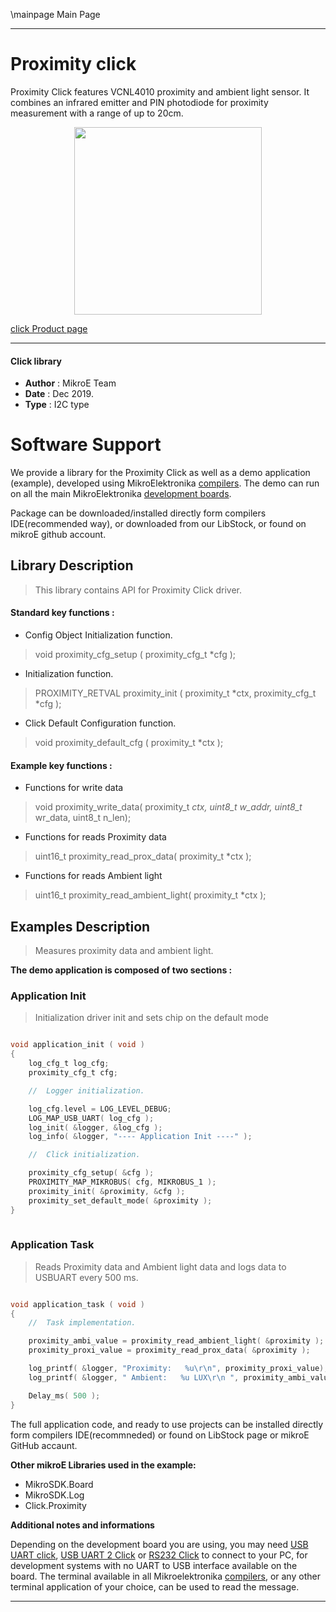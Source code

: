 \mainpage Main Page
 
 

---
# Proximity click

Proximity Click features VCNL4010 proximity and ambient light sensor. It combines an infrared emitter and PIN photodiode for proximity measurement with a range of up to 20cm.

<p align="center">
  <img src="https://download.mikroe.com/images/click_for_ide/proximity_click.png" height=300px>
</p>

[click Product page](https://www.mikroe.com/proximity-click)

---


#### Click library 

- **Author**        : MikroE Team
- **Date**          : Dec 2019.
- **Type**          : I2C type


# Software Support

We provide a library for the Proximity Click 
as well as a demo application (example), developed using MikroElektronika 
[compilers](https://shop.mikroe.com/compilers). 
The demo can run on all the main MikroElektronika [development boards](https://shop.mikroe.com/development-boards).

Package can be downloaded/installed directly form compilers IDE(recommended way), or downloaded from our LibStock, or found on mikroE github account. 

## Library Description

> This library contains API for Proximity Click driver.

#### Standard key functions :

- Config Object Initialization function.
> void proximity_cfg_setup ( proximity_cfg_t *cfg ); 
 
- Initialization function.
> PROXIMITY_RETVAL proximity_init ( proximity_t *ctx, proximity_cfg_t *cfg );

- Click Default Configuration function.
> void proximity_default_cfg ( proximity_t *ctx );


#### Example key functions :

- Functions for write data
> void proximity_write_data( proximity_t *ctx, uint8_t w_addr, uint8_t* wr_data, uint8_t n_len);
 
- Functions for reads Proximity data
> uint16_t proximity_read_prox_data( proximity_t *ctx );

- Functions for reads Ambient light
> uint16_t proximity_read_ambient_light( proximity_t *ctx );

## Examples Description

> Measures proximity data and ambient light.

**The demo application is composed of two sections :**

### Application Init 

> Initialization driver init and sets chip on the default mode 

```c

void application_init ( void )
{
    log_cfg_t log_cfg;
    proximity_cfg_t cfg;

    //  Logger initialization.

    log_cfg.level = LOG_LEVEL_DEBUG;
    LOG_MAP_USB_UART( log_cfg );
    log_init( &logger, &log_cfg );
    log_info( &logger, "---- Application Init ----" );

    //  Click initialization.

    proximity_cfg_setup( &cfg );
    PROXIMITY_MAP_MIKROBUS( cfg, MIKROBUS_1 );
    proximity_init( &proximity, &cfg );
    proximity_set_default_mode( &proximity );
}
  
```

### Application Task

> Reads Proximity data and Ambient light data and logs data to USBUART every 500 ms.

```c

void application_task ( void )
{
    //  Task implementation.

    proximity_ambi_value = proximity_read_ambient_light( &proximity );
    proximity_proxi_value = proximity_read_prox_data( &proximity );

    log_printf( &logger, "Proximity:   %u\r\n", proximity_proxi_value);
    log_printf( &logger, " Ambient:   %u LUX\r\n ", proximity_ambi_value);

    Delay_ms( 500 );
}

```

The full application code, and ready to use projects can be  installed directly form compilers IDE(recommneded) or found on LibStock page or mikroE GitHub accaunt.

**Other mikroE Libraries used in the example:** 

- MikroSDK.Board
- MikroSDK.Log
- Click.Proximity

**Additional notes and informations**

Depending on the development board you are using, you may need 
[USB UART click](https://shop.mikroe.com/usb-uart-click), 
[USB UART 2 Click](https://shop.mikroe.com/usb-uart-2-click) or 
[RS232 Click](https://shop.mikroe.com/rs232-click) to connect to your PC, for 
development systems with no UART to USB interface available on the board. The 
terminal available in all Mikroelektronika 
[compilers](https://shop.mikroe.com/compilers), or any other terminal application 
of your choice, can be used to read the message.



---
